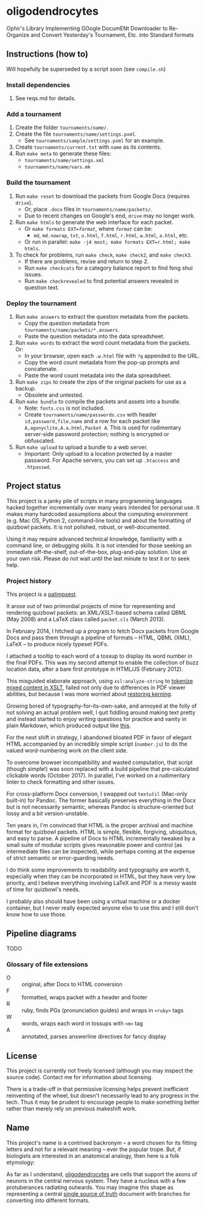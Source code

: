 oligodendrocytes
================

Ophir's Library Implementing GOogle DocumENt Downloader to Re-Organize and Convert Yesterday's Tournament, Etc. into Standard formats

## Instructions (how to)

Will hopefully be superseded by a script soon (see `compile.sh`)

### Install dependencies

1. See reqs.md for details.

### Add a tournament

1. Create the folder <code>tournaments/_name_/</code>.
2. Create the file <code>tournaments/_name_/settings.pxml</code>.
   * See <code>tournaments/sample/settings.pxml</code> for an example.
3. Create `tournaments/current.txt` with <code>_name_</code> as its contents.
4. Run `make meta` to generate these files:
   * <code>tournaments/_name_/settings.xml</code>
   * <code>tournaments/_name_/vars.mk</code>

### Build the tournament

1. Run `make reset` to download the packets from Google Docs (requires `drive`).
   * Or, place `.docx` files in <code>tournaments/_name_/packets/</code>.
   * Due to recent changes on Google's end, `drive` may no longer work.
2. Run `make htmls` to generate the web interface for each packet.
   * Or <code>make formats EXT=_format_</code>, where <code>_format_</code> can be:
     * `md`, `md.nowrap`, `txt`, `o.html`, `f.html`, `r.html`, `w.html`, `a.html`, etc.
   * Or run in parallel: `make -j4 most; make formats EXT=r.html; make htmls`.
3. To check for problems, run `make check`, `make check2`, and `make check3`.
   * If there are problems, revise and return to step 2.
   * Run `make checkcats` for a category balance report to find feng shui issues.
   * Run `make checkrevealed` to find potential answers revealed in question text.

### Deploy the tournament

1. Run `make answers` to extract the question metadata from the packets.
   * Copy the question metadata from <code>tournaments/_name_/packets/\*.answers</code>.
   * Paste the question metadata into the data spreadsheet.
2. Run `make words` to extract the word count metadata from the packets. Or:
   * In your browser, open each `.w.html` file with `?q` appended to the URL.
   * Copy the word count metadata from the pop-up prompts and concatenate.
   * Paste the word count metadata into the data spreadsheet.
3. Run `make zips` to create the zips of the original packets for use as a backup.
   * Obsolete and untested.
4. Run `make bundle` to compile the packets and assets into a bundle.
   * Note: `fonts.css` is not included.
   * Create <code>tournaments/_name_/passwords.csv</code> with header `id,password,file,name` and a row for each packet like `A,agonyclite,A.a.html,Packet A`. This is used for rudimentary server-side password protection; nothing is encrypted or obfuscated.
5. Run `make upload` to upload a bundle to a web server.
   * Important: Only upload to a location protected by a master password. For Apache servers, you can set up `.htaccess` and `.htpasswd`.

## Project status

This project is a janky pile of scripts in many programming languages
hacked together incrementally over many years intended for personal use.
It makes many hardcoded assumptions about the computing environment
(e.g. Mac OS, Python 2, command-line tools)
and about the formatting of quizbowl packets.
It is not polished, robust, or well-documented.

Using it may require advanced technical knowledge, familiarity with a command line, or debugging skills.
It is not intended for those seeking an immediate off-the-shelf, out-of-the-box, plug-and-play solution.
Use at your own risk. Please do not wait until the last minute to test it or to seek help.

### Project history

This project is a [palimpsest](https://en.wikipedia.org/wiki/Archimedes_Palimpsest).

It arose out of two primordial projects of mine
for representing and rendering quizbowl packets:
an XML/XSLT-based schema called QBML (May 2008)
and a LaTeX class called `packet.cls` (March 2013).

In February 2014, I hitched up a program
to fetch Docx packets from Google Docs
and pass them through a pipeline of formats –
HTML, QBML (XML), LaTeX – to produce nicely typeset PDFs.

I attached a tooltip to each word of a tossup
to display its word number in the final PDFs.
This was my second attempt to enable the collection of buzz location data,
after a bare first prototype in HTML/JS (February 2012).

This misguided elaborate approach,
using `xsl:analyze-string` to [tokenize mixed content in XSLT][1],
failed not only due to differences in PDF viewer abilities,
but because I was more worried about [restoring kerning][2].

[1]: https://stackoverflow.com/questions/36354299/tokenize-mixed-content-in-xslt
[2]: https://tex.stackexchange.com/questions/164158/restore-kerning-across-empty-groups

Growing bored of typography-for-its-own-sake,
and annoyed at the folly of not solving an actual problem well,
I quit fiddling around making text pretty
and instead started to enjoy writing questions for practice and vanity in plain Markdown,
which produced output like [this](https://minkowski.space/quizbowl/2016-questions.pdf).

For the next shift in strategy, I abandoned bloated PDF in favor of elegant HTML
accompanied by an incredibly simple script (`number.js`)
to do the valued word-numbering work on the client side.

To overcome browser incompatibility and wasted computation,
that script (though simple!) was soon replaced
with a build pipeline that pre-calculated clickable words (October 2017).
In parallel, I've worked on a rudimentary linter to check formatting and other issues.

For cross-platform Docx conversion, I swapped out `textutil` (Mac-only built-in) for Pandoc.
The former basically preserves everything in the Docx but is not necessarily semantic,
whereas Pandoc is structure-oriented but lossy and a bit version-unstable.

Ten years in, I'm convinced that HTML is the proper archival and machine format for quizbowl packets.
HTML is simple, flexible, forgiving, ubiquitous, and easy to parse.
A pipeline of Docx to HTML incrementally tweaked by a small suite of modular scripts
gives reasonable power and control (as intermediate files can be inspected),
while perhaps coming at the expense of strict semantic or error-guarding needs.

I do think some improvements to readability and typography are worth it,
especially when they can be incorporated in HTML,
but they have very low priority,
and I believe everything involving LaTeX and PDF is a messy waste of time for quizbowl's needs.

I probably also should have been using a virtual machine or a docker container,
but I never really expected anyone else to use this
and I still don't know how to use those.

## Pipeline diagrams
TODO

<!-- flow.tikz diagram here

> transformers
> SOURCE_EXT docx default
> chamfered = dependency of make check
-->

### Glossary of file extensions

<dl>
<dt>O
<dd>original, after Docx to HTML conversion
<dt>F
<dd>formatted, wraps packet with a header and footer
<dt>R
<dd>ruby, finds PGs (pronunciation guides) and wraps in <code>&lt;ruby></code> tags
<dt>W
<dd>words, wraps each word in tossups with <code>&lt;m></code> tag
<dt>A
<dd>annotated, parses answerline directives for fancy display
</dl>

## License

This project is currently not freely licensed (although you may inspect the source code).
Contact me for information about licensing.

There is a trade-off in that permissive licensing
helps prevent inefficient reinventing of the wheel,
but doesn't necessarily lead to any progress in the tech.
Thus it may be prudent to encourage people to make something better
rather than merely rely on previous makeshift work.

## Name

This project's name is a contrived backronym –
a word chosen for its fitting letters and not for a relevant meaning –
ever the popular trope.
But, if biologists are interested in an anatomical analogy, then here is a folk etymology:

As far as I understand, [oligodendrocytes](https://en.wikipedia.org/wiki/Oligodendrocyte) are cells
that support the axons of neurons in the central nervous system.
They have a nucleus with a few protuberances radiating outwards.
You may imagine this shape as representing a central
[single source of truth](https://en.wikipedia.org/wiki/Single_source_of_truth) document
with branches for converting into different formats.

